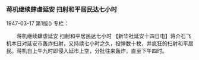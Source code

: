 ### 蒋机继续肆虐延安  扫射和平居民达七小时

1947-03-17
第1版()
专栏：

　　蒋机继续肆虐延安
    扫射和平居民达七小时
    【新华社延安十四日电】蒋介石飞机本日对延安市轰炸扫射，又持续七小时之久，投弹数十枚，并疯狂的扫射和平居民。蒋机自上午九时即侵入延市上空，分批往来轰炸，直至下午四时。
